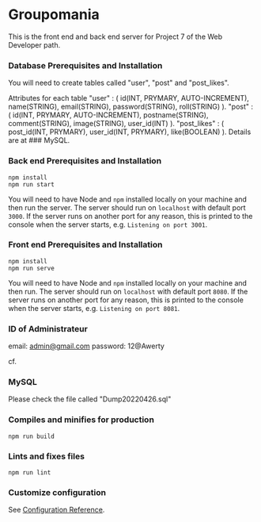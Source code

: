 # Groupomania #

This is the front end and back end server for Project 7 of the Web Developer path.

### Database Prerequisites and Installation ###

You will need to create tables called "user", "post" and "post_likes".

Attributes for each table
"user"        : ( id(INT, PRYMARY, AUTO-INCREMENT), name(STRING), email(STRING), password(STRING), roll(STRING) ).
"post"        : ( id(INT, PRYMARY, AUTO-INCREMENT), postname(STRING), comment(STRING), image(STRING), user_id(INT) ).
"post_likes"  : ( post_id(INT, PRYMARY), user_id(INT, PRYMARY), like(BOOLEAN) ).
Details are at ### MySQL.

### Back end Prerequisites and Installation ###

```
npm install
npm run start
```
You will need to have Node and `npm` installed locally on your machine and then run the server. 
The server should run on `localhost` with default port `3000`. If the
server runs on another port for any reason, this is printed to the
console when the server starts, e.g. `Listening on port 3001`.


### Front end Prerequisites and Installation ###

```
npm install
npm run serve
``` 
You will need to have Node and `npm` installed locally on your machine and then run.
The server should run on `localhost` with default port `8080`. If the
server runs on another port for any reason, this is printed to the
console when the server starts, e.g. `Listening on port 8081`.

### ID of Administrateur 
email: admin@gmail.com
password: 12@Awerty

cf.
### MySQL
Please check the file called "Dump20220426.sql"

### Compiles and minifies for production
```
npm run build
```

### Lints and fixes files
```
npm run lint
```

### Customize configuration
See [Configuration Reference](https://cli.vuejs.org/config/).
